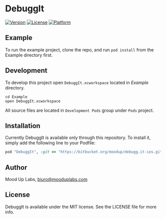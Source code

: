 # DebuggIt

[![Version](https://img.shields.io/cocoapods/v/DebuggIt.svg?style=flat)](http://cocoapods.org/pods/DebuggIt)
[![License](https://img.shields.io/cocoapods/l/DebuggIt.svg?style=flat)](http://cocoapods.org/pods/DebuggIt)
[![Platform](https://img.shields.io/cocoapods/p/DebuggIt.svg?style=flat)](http://cocoapods.org/pods/DebuggIt)

## Example

To run the example project, clone the repo, and run `pod install` from the Example directory first.

## Development

To develop this project open `DebuggIt.xcworkspace` located in *Example* directory.

```shell
cd Example
open DebuggIt.xcworkspace
```

All source files are located in `Development Pods` group under `Pods` project.

## Installation

Currently DebuggIt is available only through this repository. To install
it, simply add the following line to your Podfile:

```ruby
pod "DebuggIt", :git => "https://bitbucket.org/moodup/debugg.it-ios.git"
```

## Author

Mood Up Labs, biuro@mooduplabs.com

## License

DebuggIt is available under the MIT license. See the LICENSE file for more info.
